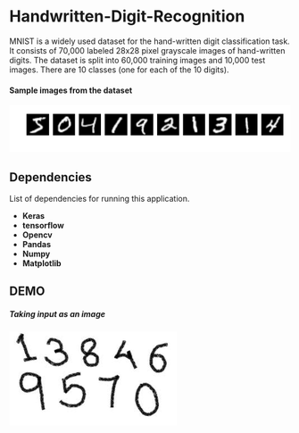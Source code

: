 # Handwritten-Digit-Recognition
MNIST is a widely used dataset for the hand-written digit classification task. It consists of 70,000 labeled 28x28 pixel grayscale images of hand-written digits. The dataset is split into 60,000 training images and 10,000 test images. There are 10 classes (one for each of the 10 digits).

#### Sample images from the dataset
![mnist](https://github.com/mayanksharma019/Handwritten-Digit-Recognition/blob/master/Images/mnist.png)

## Dependencies
List of dependencies for running this application.
 * **Keras**
 * **tensorflow**
 * **Opencv**
 * **Pandas**
 * **Numpy**
 * **Matplotlib**
 
 ## DEMO
 
  #####  Taking input as an image<br />
   ![image1](https://github.com/mayanksharma019/Handwritten-Digit-Recognition/blob/master/Images/3.jpg)
 
 
